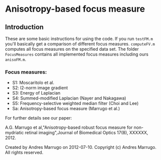 Anisotropy-based focus measure
================

## Introduction

These are some basic instructions for using the code. If you run `testFM.m` you'll basically get a comparison of different focus measures. `computeFV.m` computes all focus measures on the specified data set. The folder `FocusMeasures` contains all implemented focus measures including ours `anisoFM.m`.


### Focus measures:
- S1:   Moscaritolo et al. 
- S2:   l2-norm image gradient
- S3:   Energy of Laplacian
- S4:   Summed-modified Laplacian (Nayer and Nakagawa)
- S5:   Frequency-selective weighted median filter (Choi and Lee)
- Sa:   Anisotropy-based focus measure (Marrugo et al.)

For further details see our paper:

A.G. Marrugo et al,"Anisotropy-based robust focus measure for
non-mydriatic retinal imaging",Journal of Biomedical Optics 17(8),
XXXXXX, 2012.

Created by Andres Marrugo on 2012-07-10.
Copyright (c)  Andres Marrugo. All rights reserved.